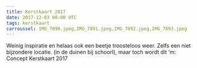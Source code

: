 ```yaml
---
title: Kerstkaart 2017
date: 2017-12-03 00:00 UTC
tags: kerstkaart
carroussel: IMG_7890.jpeg,IMG_7891.jpeg,IMG_7892.jpeg,IMG_7893.jpeg
---
```

Weinig inspiratie en helaas ook een beetje troosteloos weer.
Zelfs een niet bijzondere locatie. (in de duinen bij schoorl),
maar toch wordt dit 'm: Concept Kerstkaart 2017